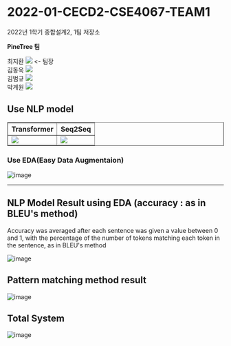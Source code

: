 # 2022-01-CECD2-CSE4067-TEAM1
2022년 1학기 종합설계2, 1팀 저장소
<div> <b>PineTree 팀</b> </div>

<div>
  
최지환 [![](https://img.shields.io/badge/Github-ChoeJiHwan-blue?style=flat-square&logo=Github)](https://github.com/Choe-Ji-Hwan)  <- 팀장 </br> 
김동욱 [![](https://img.shields.io/badge/Github-Dongw1126-blue?style=flat-square&logo=Github)](https://github.com/Dongw1126) </br> 
김범규 [![](https://img.shields.io/badge/Github-BBongKim-blue?style=flat-square&logo=Github)](https://github.com/BBongKim) </br>
박계원 [![](https://img.shields.io/badge/Github-KyewonPark-blue?style=flat-square&logo=Github)](https://github.com/Kyewon-Park) </br> 
  
</div>  

## Use NLP model
<table border = "1">
  <th> Transformer </th>
  <th> Seq2Seq </th>
  <tr>
    <td> 
      <div> 
        <img src= "https://user-images.githubusercontent.com/54761791/174253618-c1d42c03-946e-494c-bbe6-b8846ccf9d51.png"> 
      </div>
    </td>
    <td> 
      <div> 
        <img src= "https://user-images.githubusercontent.com/54761791/174253674-09bad1c4-0228-48b9-9b93-af55f157a38b.png"> 
      </div>
    </td>
  </tr>
</table>

### Use EDA(Easy Data Augmentaion)
![image](https://user-images.githubusercontent.com/54761791/174256401-d6e5664b-47a6-4a85-b3a7-0046a428e559.png)
  
--------------------------------------------------------------------------  
  <div>
    <div>
    </div>
  </div>
  
## NLP Model Result using EDA (accuracy : as in BLEU's method)
<div> Accuracy was averaged after each sentence was given 
  a value between 0 and 1, with the percentage of the number of tokens matching each 
  token in the sentence, as in BLEU's method
</div>

![image](https://user-images.githubusercontent.com/54761791/174254241-65d6e8cf-3e98-47c0-9e56-2b3187a42db9.png)

## Pattern matching method result
  ![image](https://user-images.githubusercontent.com/54761791/174255757-626dea96-21c7-4a33-9f50-d918af766c0a.png)

  
## Total System
![image](https://user-images.githubusercontent.com/54761791/174253838-7daa1c3a-aa06-4b51-9c89-e07806610993.png)
